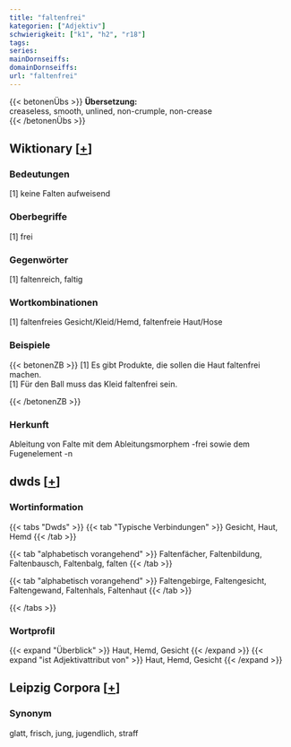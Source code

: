 ```yaml
---
title: "faltenfrei"
kategorien: ["Adjektiv"]
schwierigkeit: ["k1", "h2", "r18"]
tags:
series:
mainDornseiffs:
domainDornseiffs:
url: "faltenfrei"
---
```


{{< betonenÜbs >}}
**Übersetzung:**  
creaseless, smooth, unlined, non-crumple, non-crease  
{{< /betonenÜbs >}}

## Wiktionary [[+](https://de.wiktionary.org/wiki/faltenfrei)]

### Bedeutungen
[1] keine Falten aufweisend  

### Oberbegriffe
[1] frei  

### Gegenwörter
[1] faltenreich, faltig  

### Wortkombinationen
[1] faltenfreies Gesicht/Kleid/Hemd, faltenfreie Haut/Hose  

### Beispiele
{{< betonenZB >}}
[1] Es gibt Produkte, die sollen die Haut faltenfrei machen.  
[1] Für den Ball muss das Kleid faltenfrei sein.  

{{< /betonenZB >}}
### Herkunft
Ableitung von Falte mit dem Ableitungsmorphem -frei sowie dem Fugenelement -n  



## dwds [[+](https://www.dwds.de/wb/faltenfrei)]

### Wortinformation
{{< tabs "Dwds" >}}
{{< tab "Typische Verbindungen" >}}
Gesicht, Haut, Hemd
{{< /tab >}}

{{< tab "alphabetisch vorangehend" >}}
Faltenfächer, Faltenbildung, Faltenbausch, Faltenbalg, falten
{{< /tab >}}

{{< tab "alphabetisch vorangehend" >}}
Faltengebirge, Faltengesicht, Faltengewand, Faltenhals, Faltenhaut
{{< /tab >}}

{{< /tabs >}}

### Wortprofil
{{< expand "Überblick" >}} Haut, Hemd, Gesicht {{< /expand >}}
{{< expand "ist Adjektivattribut von" >}} Haut, Hemd, Gesicht {{< /expand >}}

## Leipzig Corpora [[+](https://corpora.uni-leipzig.de/en/res?word=faltenfrei&corpusId=deu_newscrawl-public_2018)]


### Synonym
glatt, frisch, jung, jugendlich, straff

